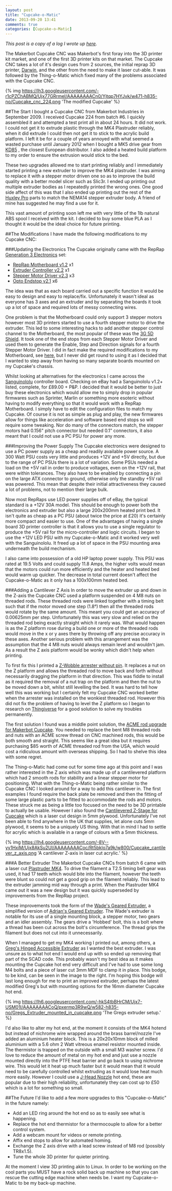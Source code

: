 ```yaml
---
layout: post
title: "Cupcake-o-Matic"
date: 2013-09-20 13:41
comments: true
categories: [Cupcake-o-Matic]
---
```

_This post is a copy of a log I wrote up [here](http://wiki.london.hackspace.org.uk/view/Project:Cupcake-o-Matic)._

The Makerbot Cupcake CNC was Makerbot's first foray into the 3D printer kit market, and one of the first 3D printer kits on that market. The Cupcake CNC takes a lot of it's design cues from 2 sources, the initial reprap 3D printer, [Darwin](http://reprap.org/wiki/Darwin), and the other from the need to make it laser cut-able. It was followed by the Thing-o-Matic which fixed many of the problems associated with the Cupcake CNC.

{% img https://lh3.googleusercontent.com/-r1cPZChABMQ/Ujx77GRrmeI/AAAAAAAACn0/Yjtqp7HYJvk/w471-h835-no/Cupcake_cnc_224.png 'The modified Cupcake' %}

##The Start
I bought a Cupcake CNC from Makerbot Industries in September 2009. I received Cupcake 224 from batch #6. I quickly assembled it and attempted a test print all in about 24 hours. It did not work. I could not get it to extrude plastic through the MK4 Plastruder reliably, when it did extrude I could then not get it to stick to the acrylic build platform. I left it be for a couple of years annoyed with what seemed a wasted purchase until January 2012 when I bought a MK5 drive gear from [KD85](http://kd85.com/) , the closest European distributor. I also added a heated build platform to my order to ensure the extrusion would stick to the bed.

These two upgrades allowed me to start printing reliably and I immediately started printing a new extruder to improve the MK4 plastruder. I was aiming to replace it with a stepper motor driven one so as to improve the build quality with a better model slicer such as Slic3r. I ended up printing out multiple extruder bodies as I repeatedly printed the wrong ones. One good side affect of this was that I also ended up printing out the rest of the [Huxley Pro](http://reprap.org/wiki/RepRapPro_Huxley) parts to match the NEMA14 stepper extruder body. A friend of mine has suggested he may find a use for it.

This vast amount of printing soon left me with very little of the 1lb natural ABS spool I received with the kit. I decided to buy some blue PLA as I thought it would be the ideal choice for future printing.

##The Modifications
I have made the following modifications to my Cupcake CNC:

###Updating the Electronics
The Cupcake originally came with the RepRap [Generation 3 Electronics](http://reprap.org/wiki/Generation_3) set:

* [RepRap Motherboard v1.2](http://reprap.org/wiki/Motherboard_1.2) x1
* [Extruder Controller v2.2](http://reprap.org/wiki/Extruder_Controller_2.2) x1
* [Stepper Motor Driver v2.3](http://reprap.org/wiki/Stepper_Motor_Driver_2.3) x3
* [Opto Endstop v2.1](http://reprap.org/wiki/OptoEndstop_2.1) x6

The idea was that as each board carried out a specific function it would be easy to design and easy to replace/fix. Unfortunately it wasn't ideal as everyone has 3 axes and an extruder and by separating the boards it took up a lot of space and required lots of messy connecting wires.

One problem is that the Motherboard could only support 3 stepper motors however most 3D printers started to use a fourth stepper motor to drive the extruder. This led to some interesting hacks to add another stepper control channel to the Motherboard, the most popular of these was the [3G 5D Shield](http://www.thingiverse.com/thing:11837). It took one of the end stops from each Stepper Motor Driver and used them to generate the Enable, Step and Direction signals for a fourth Stepper Motor Driver. I did in fact make the required modifications to my Motherboard, see [here](http://www.thingiverse.com/derivative:25852), but I never did get round to using it as I decided that I wanted to step away from having so many separate boards mounted on my Cupcake's chassis.

Whilst looking at alternatives for the electronics I came across the [Sanguinololu](http://reprap.org/wiki/Sanguinololu) controller board. Checking on eBay had a Sanguinololu v1.2+ listed, complete, for  &pound;89.00 + P&P. I decided that it would be better to just buy these electronics which would allow me to simply drop in popular firmwares such as Sprinter, Marlin or something more esoteric without having to modify everything so that it would work with a RepRap Motherboard. I simply have to edit the configuration files to match my Cupcake. Of course it is not as simple as plug and play, the new firmwares allow for things like acceleration and software based end stops so will require some tweaking. Nor do many of the connectors match, the stepper motors had 0.156" pitch connector but needed 0.1" connectors, it also meant that I could not use a PC PSU for power any more.

###Improving the Power Supply
The Cupcake electronics were designed to use a PC power supply as a cheap and readily available power source. A 300 Watt PSU costs very little and produces +12V and +5V directly, but due to the range of PC PSUs there is a lot of variation. Some PSUs needed a load on the +5V rail in order to produce voltages, even on the +12V rail, that were within tolerances. They also have to be enabled by connecting a pin on the large ATX connector to ground, otherwise only the standby +5V rail was powered. This mean that despite their initial attractiveness they caused a lot of problems, not to mention their large bulk.

Now most RepRaps use LED power supplies off of eBay, the typical standard is a +12V 30A model. This should be enough to power both the electronics and extruder but also a large 200x200mm heated print bed. It isn't quite as cheap as a PC PSU (about twice the price at &pound;20) it's certainly more compact and easier to use. One of the advantages of having a single board 3D printer controller is that it allows you to use a single regulator to produce the +5V rail for the micro-controller and logic circuits. I began to use the +12V LED PSU with my Cupcake-o-Matic and it worked very well with the Sanguinololu. It freed up a lot of space in the PSU mounting area underneath the build mechanism.

I also came into possession of a old HP laptop power supply. This PSU was rated at 19.5 Volts and could supply 11.8 Amps, the higher volts would mean that the motors could run more efficiently and the heater and heated bed would warm up quicker. The decrease in total current doesn't affect the Cupcake-o-Matic as it only has a 100x100mm heated bed.

###Adding a Cantilever Z Axis
In order to move the extruder up and down in the Z-axis the Cupcake CNC used a platform suspended on 4 M8 nuts on threaded rods. These threaded rods were linked together with a timing belt such that if the motor moved one step (1.8&deg;) then all the threaded rods would rotate by the same amount. This meant you could get an accuracy of 0.00625mm per step. Unfortunately this was very slow and relied on the threaded rod being exactly straight which it rarely was. What would happen is as the Z platform rose during a build one or more of the threaded rods would move in the x or y axes there by throwing off any precise accuracy in these axes. Another serious problem with this arrangement was the assumption that the 4 M8 nuts would always remain level and wouldn't jam. As a result the Z axis platform would be wonky which didn't help when printing.

To first fix this I printed a [Z-Wobble arrester without pin](http://www.thingiverse.com/thing:3091). It replaces a nut on the Z platform and allows the threaded rod to move back and forth without necessarily dragging the platform in that direction. This was fiddle to install as it required the removal of a nut trap on the platform and then the nut to be moved down a bit, whilst still levelling the bed. It was hard to tell how well this was working but I certainly felt my Cupcake CNC worked better when the arrester was installed on the wonkiest threaded rod. However this did not fix the problem of having to level the Z platform so I began to research on [Thingiverse](http://www.thingiverse.com/) for a good solution to solve my troubles permanently.

The first solution I found was a middle point solution, the [ACME rod upgrade for Makerbot Cupcake](http://www.thingiverse.com/thing:18849). You needed to replace the bent M8 threaded rods and nuts with an ACME screw thread on CNC machined rods, this would be both smooth and straight. This seems like a great idea but it requires purchasing &dollar;85 worth of ACME threaded rod from the USA, which would cost a ridiculous amount with overseas shipping. So I had to shelve this idea with some regret.

The Thing-o-Matic had come out for some time ago at this point and I was rather interested in the Z axis which was made up of a cantilevered platform which had 2 smooth rods for stability and a linear stepper motor for positioning. What with the Thing-o-Matic being rather similar to the Cupcake CNC I looked around for a way to add this cantilever in. The first examples I found require the back plate be removed and then the fitting of some large plastic parts to be fitted to accommodate the rods and motors. These struck me as being a little too focused on the need to be 3D printable to actually be usable. However I also found the [Cantilevered Z-Stage for Cupcake](http://www.thingiverse.com/thing:14492) which is a laser cut design in 5mm plywood. Unfortunately I've not been able to find anywhere in the UK that supplies, let alone cuts 5mm plywood, it seems to be a uniquely US thing. With that in mind I had to settle for acrylic which is available in a range of colours with a 5mm thickness.

{% img https://lh4.googleusercontent.com/-8V--yy1HxiM/Ujx8AkSu2UI/AAAAAAAACoc/Rt5bklo7a9k/w800/Cupcake_cantilever_z_axis.png 'A cantilever Z-axis in laser cut acrylic.' %}

###A Better Extruder
The Makerbot Cupcake CNCs from batch 6 came with a laser cut [Plastruder MK4](http://wiki.makerbot.com/plastruder-mk4). To drive the filament a T2.5 timing belt gear was used, it had 17 teeth which would bite into the filament, however the teeth were blunt so could not get a good grip on the filament reliably. This lead to the extruder jamming mid way through a print. When the Plastruder MK4 came out it was a new design but it was quickly superseded by improvements from the RepRap project.

These improvements took the form of the [Wade's Geared Extruder](http://reprap.org/wiki/Wade%27s_Geared_Extruder), a simplified version of [Adrian's Geared Extruder](http://reprap.org/wiki/Geared_Nema17_Extruder_Driver). The Wade's extruder is notable for its use of a single mounting block, a stepper motor, two gears and an idler assembly. The gears drive a 'Hobbed' bolt, this is a bolt where a thread has been cut across the bolt's circumference. The thread grips the filament but does not cut into it unnecessarily.

When I managed to get my MK4 working I printed out, among others, a [Greg's Hinged Accessible Extruder](http://www.thingiverse.com/thing:8252) as I wanted the best extruder. I was unsure as to what hot end I would end up with so ended up removing that part of the SCAD code. This probably wasn't my best idea as it makes mounting the Cupcake hot end very difficult and I've had to use some long M4 bolts and a piece of laser cut 3mm MDF to clamp it in place. This bodge, to be kind, can be seen in the image to the right. I'm hoping this bodge will last long enough for me to print an improved extruder, perhaps the latest modified Greg's but with mounting options for the 16mm diameter Cupcake hot end.

{% img https://lh6.googleusercontent.com/-hkS4tbBHrCM/Ujx7-USM01I/AAAAAAAACoQ/pxermp3R9wQ/w582-h835-no/Gregs_Extruder_mounted_in_cupcake.png 'The Gregs extruder setup.' %}

I'd also like to alter my hot end, at the moment it consists of the MK4 hotend but instead of nichrome wire wrapped around the brass barrel/nozzle I've added an aluminium heater block. This is a 20x20x10mm block of milled aluminium with a 5.6 ohm 2 Watt vitreous enamel resistor mounted inside. The thermistor is trapped on the outside with a small M3 washer screw. I'd love to reduce the amount of metal on my hot end and just use a nozzle mounted directly into the PTFE heat barrier and go back to using nichrome wire. This would let it heat up much faster but it would mean that it would need to be carefully controlled whilst extruding as it would lose heat much more easily. However I could use a [J-Head Nozzle](http://reprap.org/wiki/J_Head_Nozzle) hot end, these are popular due to their high reliability, unfortunately they can cost up to &pound;50 which is a lot for something so small.

##The Future
I'd like to add a few more upgrades to this "Cupcake-o-Matic" in the future namely:

* Add an LED ring around the hot end so as to easily see what is happening.
* Replace the hot end thermistor for a thermocouple to allow for a better control system.
* Add a webcam mount for videos or remote printing.
* Affix end stops to allow for automated homing.
* Exchange the Z axis drive with a lead screw instead of M8 rod (possibly TR8x1.5).
* Tune the whole 3D printer for quieter printing.

At the moment I view 3D printing akin to Linux. In order to be working on the cool parts you MUST have a rock solid back up machine so that you can rescue the cutting edge machine when needs be. I want my Cupcake-o-Matic to be my back-up machine.
